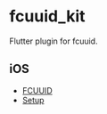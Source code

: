 # fcuuid_kit

Flutter plugin for fcuuid.

## iOS

* [FCUUID](https://github.com/fabiocaccamo/FCUUID)
* [Setup](https://github.com/fabiocaccamo/FCUUID#requirements--dependencies)
